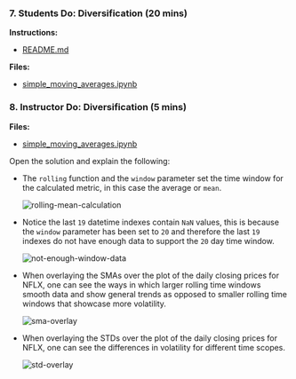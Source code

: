 ### 7. Students Do: Diversification (20 mins)

**Instructions:**

* [README.md](Activities/07_Stu_Rolling_Statistics/README.md)

**Files:**

* [simple_moving_averages.ipynb](Activities/07_Stu_Rolling_Statistics/Unsolved/simple_moving_averages.ipynb)

### 8. Instructor Do: Diversification (5 mins)

**Files:**

* [simple_moving_averages.ipynb](Activities/07_Stu_Rolling_Statistics/Solved/simple_moving_averages.ipynb)

Open the solution and explain the following:

* The `rolling` function and the `window` parameter set the time window for the calculated metric, in this case the average or `mean`. 

  ![rolling-mean-calculation](Images/rolling-mean-calculation.png)

* Notice the last `19` datetime indexes contain `NaN` values, this is because the `window` parameter has been set to `20` and therefore the last `19` indexes do not have enough data to support the `20` day time window. 

  ![not-enough-window-data](Images/not-enough-window-data.png)

* When overlaying the SMAs over the plot of the daily closing prices for NFLX, one can see the ways in which larger rolling time windows smooth data and show general trends as opposed to smaller rolling time windows that showcase more volatility.

  ![sma-overlay](Images/sma-overlay.png)

* When overlaying the STDs over the plot of the daily closing prices for NFLX, one can see the differences in volatility for different time scopes. 

  ![std-overlay](Images/std-overlay.png)

